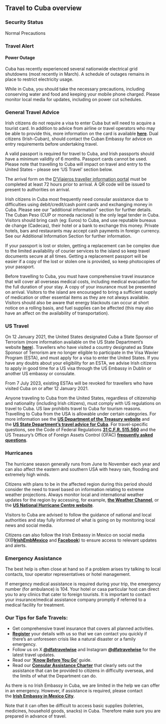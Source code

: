 ## Travel to Cuba overview

### **Security Status**

Normal Precautions

### **Travel Alert**

#### **Power Outage**

Cuba has recently experienced several nationwide electrical grid shutdowns (most recently in March). A schedule of outages remains in place to restrict electricity usage.

While in Cuba, you should take the necessary precautions, including conserving water and food and keeping your mobile phone charged. Please monitor local media for updates, including on power cut schedules.

### **General Travel Advice**

Irish citizens do not require a visa to enter Cuba but will need to acquire a tourist card. In addition to advice from airline or travel operators who may be able to provide this, more information on the card is available [**here**](https://misiones.cubaminrex.cu/en/ireland/consular-services#visa_turismo). Dual citizens (Irish-Cuban), should contact the Cuban Embassy for advice on entry requirements before undertaking travel.

A valid passport is required for travel to Cuba, and Irish passports should have a minimum validity of 6 months. Passport cards cannot be used. Please note that travelling to Cuba will impact on travel and entry to the United States – please see ‘US Travel’ section below.

The arrival form on the [D’Viajeros traveller information portal](https://dviajeros.mitrans.gob.cu/inicio) must be completed at least 72 hours prior to arrival. A QR code will be issued to present to authorities on arrival.

Irish citizens in Cuba most frequently need consular assistance due to difficulties using debit/credit/cash point cards and exchanging money in Cuba. Please see our “additional information” section for further details. The Cuban Peso (CUP or moneda nacional) is the only legal tender in Cuba. Visitors should bring cash (eg: Euros) to Cuba, and use reputable bureaus de change (Cadecas), their hotel or a bank to exchange this money. Private hotels, bars and restaurants may accept cash payments in foreign currency. See our Additional Information Section for further information.

If your passport is lost or stolen, getting a replacement can be complex due to the limited availability of courier services to the island so keep travel documents secure at all times. Getting a replacement passport will be easier if a copy of the lost or stolen one is provided, so keep photocopies of your passport.

Before travelling to Cuba, you must have comprehensive travel insurance that will cover all overseas medical costs, including medical evacuation for the full duration of your stay. A copy of your insurance must be presented on arrival. Visitors to the island are encouraged to bring a sufficient supply of medication or other essential items as they are not always available. Visitors should also be aware that energy blackouts can occur at short notice on a rolling basis, and fuel supplies can be affected (this may also have an affect on the availability of transportation).

### **US Travel**

On 12 January 2021, the United States designated Cuba a State Sponsor of Terrorism (more information available on the US State Department’s website [**here**](https://www.state.gov/state-sponsors-of-terrorism/)). Travellers who have visited a country designated as State Sponsor of Terrorism are no longer eligible to participate in the Visa Wavier Program (ESTA), and must apply for a visa to enter the United States. If you have any doubts about your eligibility for an ESTA, we advise Irish citizens to apply in good time for a US visa through the US Embassy in Dublin or another US embassy or consulate.

From 7 July 2023, existing ESTAs will be revoked for travellers who have visited Cuba on or after 12 January 2021.

Anyone traveling to Cuba from the United States, regardless of citizenship and nationality (including Irish citizens), must comply with US regulations on travel to Cuba. US law prohibits travel to Cuba for tourism reasons. Travelling to Cuba from the USA is allowable under certain categories. For more information see the [**US Department of the Treasury website**](https://www.treasury.gov/resource-center/sanctions/Programs/Documents/cuba_faqs_20170725.pdf) and the [**US State Department’s travel advice for Cuba**](https://travel.state.gov/content/passports/en/country/cuba.html). For travel-specific questions, see the Code of Federal Regulations [**31 C.F.R. 515.560**](http://www.ecfr.gov/cgi-bin/text-idx?SID=b5ee59d94ee45bba6a049240298f1cff&mc=true&node=se31.3.515_1560&rgn=div8) and the US Treasury’s Office of Foreign Assets Control (OFAC) [**frequently asked questions**](https://www.treasury.gov/resource-center/sanctions/Programs/Pages/cuba.aspx).

### **Hurricanes**

The hurricane season generally runs from June to November each year and can also affect the eastern and southern USA with heavy rain, flooding and extremely high winds.

Citizens with plans to be in the affected region during this period should consider the need to travel based on information relating to extreme weather projections. Always monitor local and international weather updates for the region by accessing, for example, [**the Weather Channel**](http://www.weather.com/), or the [**US National Hurricane Centre website**](http://www.nhc.noaa.gov/).

Visitors to Cuba are advised to follow the guidance of national and local authorities and stay fully informed of what is going on by monitoring local news and social media.

Citizens can also follow the Irish Embassy in Mexico on social media (X@[**IrishEmbMexico**](https://twitter.com/IrishEmbMexico/status/1585702058497232896/photo/3) and [**Facebook**](https://www.facebook.com/IrishEmbMexico)) to ensure access to relevant updates and alerts.

### **Emergency Assistance**

The best help is often close at hand so if a problem arises try talking to local contacts, tour operator representatives or hotel management.

If emergency medical assistance is required during your trip, the emergency number (for ambulance) is 104. Your hotel or casa particular host can direct you to any clinics that cater to foreign tourists. It is important to contact your insurance/medical assistance company promptly if referred to a medical facility for treatment.

### **Our Tips for Safe Travels:**

* Get comprehensive travel insurance that covers all planned activities.
* [**Register**](/en/dfa/overseas-travel/citizens-registration/) your details with us so that we can contact you quickly if there’s an unforeseen crisis like a natural disaster or a family emergency.
* Follow us on X [**@dfatravelwise**](https://www.twitter.com/DFATravelWise) and Instagram [**@dfatravelwise**](https://www.instagram.com/dfatravelwise) for the latest travel updates.
* Read our [**‘Know Before You Go’**](/en/dfa/overseas-travel/know-before-you-go-/) guide.
* Read our [**Consular Assistance Charter**](https://www.ireland.ie/en/dfa/overseas-travel/assistance-abroad/consular-assistance-charter/) that clearly sets out the assistance that can be provided to citizens in difficulty overseas, and the limits of what the Department can do.

As there is no Irish Embassy in Cuba, we are limited in the help we can offer in an emergency. However, if assistance is required, please contact the [**Irish Embassy in Mexico City**](/en/mexico/mexicocity/).

Note that it can often be difficult to access basic supplies (toiletries, medicines, household goods, snacks) in Cuba. Therefore make sure you are prepared in advance of travel.